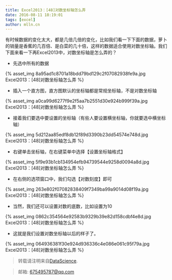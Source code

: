 ```yaml
---
title: Excel2013：[48]对数坐标轴怎么弄
date: 2016-08-11 18:19:01
tags: [excel]
author: mlln.cn
---
```

有时候数据的变化太大，都是几倍几倍的变化，比如我们看一下下面的数据，萝卜的销量是香蕉的几百倍、是白菜的几十倍，这样的数据适合使用对数坐标轴。我们下面来看一下再Excel2013中，对数坐标轴是怎么弄的？

- 先选中所有的数据

{% asset_img 8a95ad1c8701a18bdd79bd129c2f07082938fe9a.jpg Excel2013：[48]对数坐标轴怎么弄 %}

- 插入一个直方图，直方图默认的坐标轴都是常规坐标轴，不是对数坐标轴

{% asset_img a0ca99d6277f9e2f5aa7b2551d30e924b999f39a.jpg Excel2013：[48]对数坐标轴怎么弄 %}

- 接着我们要选中要设置的坐标轴（有些人要设置横坐标轴，你就要选中横坐标轴）

{% asset_img 5d212aa85edf8db12f89d3390b23dd54574e748d.jpg Excel2013：[48]对数坐标轴怎么弄 %}

- 右键单击坐标轴，在右键菜单中选择【设置坐标轴格式】

{% asset_img 5f9e93b1cb134954efb94739544e9258d0094a8d.jpg Excel2013：[48]对数坐标轴怎么弄 %}

- 在右侧的选项窗口中，我们勾选【对数刻度】即可

{% asset_img 263e802f07082838409f7349ba99a9014d08f19a.jpg Excel2013：[48]对数坐标轴怎么弄 %}

- 当然，我们还可以设置对数的底数，比如设置为10

{% asset_img 0862c354564e92583b9329b39e82d158cdbf4e8d.jpg Excel2013：[48]对数坐标轴怎么弄 %}

- 这就是我们设置对数坐标轴以后的样子了。

{% asset_img 064936381f30e924d936336c4e086e061c95f79a.jpg Excel2013：[48]对数坐标轴怎么弄 %}

> 转载请注明来自[DataScience](http://mlln.cn).

> 邮箱: 675495787@qq.com 
